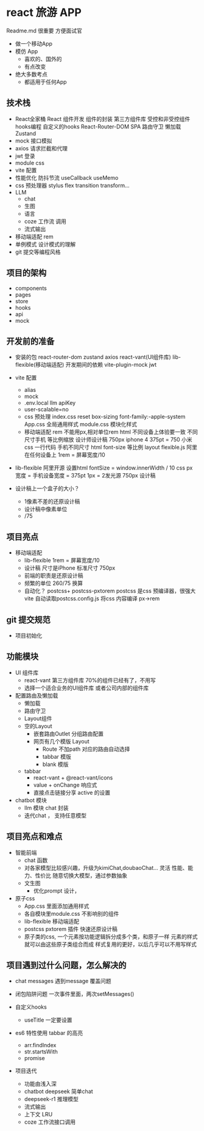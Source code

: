 # react 旅游 APP
Readme.md 很重要 方便面试官
- 做一个移动App 
- 模仿 App
    - 喜欢的、国外的
    - 有点改变
- 绝大多数考点
    - 都适用于任何App

## 技术栈
- React全家桶
    React 组件开发
    组件的封装
    第三方组件库
    受控和非受控组件
    hooks编程 自定义的hooks
    React-Router-DOM
        SPA
        路由守卫
        懒加载
    Zustand
- mock 接口模拟
- axios 请求拦截和代理
- jwt 登录
- module css
- vite 配置
- 性能优化
    防抖节流
    useCallback useMemo
- css 预处理器 stylus
    flex transition transform...
- LLM
    - chat
    - 生图
    - 语言
    - coze 工作流 调用
    - 流式输出
- 移动端适配
    rem
- 单例模式 设计模式的理解
- git 提交等编程风格
## 项目的架构
- components
- pages
- store
- hooks
- api
- mock

## 开发前的准备
- 安装的包
    react-router-dom zustand axios
    react-vant(UI组件库) lib-flexible(移动端适配)
    开发期间的依赖
    vite-plugin-mock jwt
- vite 配置
    - alias
    - mock
    - .env.local
    llm apiKey
    - user-scalable=no
    - css 预处理
        index.css reset
        box-sizing font-family:-apple-system
        App.css  全局通用样式
        module.css 模块化样式
    - 移动端适配 rem
        不能用px,相对单位rem html
        不同设备上体验要一致
        不同尺寸手机 等比例缩放 
        设计师设计稿 750px iphone 4  375pt = 750
        小米
        css 一行代码  手机不同尺寸 html font-size 等比例
        layout
        flexible.js 阿里 在任何设备上
        1rem = 屏幕宽度/10
- lib-flexible
    阿里开源
    设置html fontSize = window.innerWidth / 10
    css px 宽度 = 手机设备宽度 = 375pt
    1px = 2发光源
    750px 设计稿

- 设计稿上一个盒子的大小？
    - 1像素不差的还原设计稿
    - 设计稿中像素单位
    - /75

## 项目亮点
- 移动端适配
    - lib-flexible  1rem = 屏幕宽度/10
    - 设计稿 尺寸是iPhone 标准尺寸 750px
    - 前端的职责是还原设计稿
    - 频繁的单位 260/75 换算
    - 自动化？
        postcss+ postcss-pxtorem
        postcss 是css 预编译器，很强大
        vite 自动读取postcss.config.js 将css 内容编译 
        px->rem
## git 提交规范
- 项目初始化
## 功能模块
- UI 组件库
    - react-vant  第三方组件库 70%的组件已经有了，不用写
    - 选择一个适合业务的UI组件库 或者公司内部的组件库
- 配置路由及懒加载
    - 懒加载
    - 路由守卫
    - Layout组件
    - 空的Layout
        - 嵌套路由Outlet 分组路由配置
        - 网页有几个模版 Layout
            - Route 不加path 对应的路由自动选择
            - tabbar 模版
            - blank 模版
    - tabbar
        - react-vant + @react-vant/icons
        - value + onChange 响应式
        - 直接点击链接分享 active 的设置
- chatbot 模块
    - llm 模块 chat 封装
    - 迭代chat ， 支持任意模型
## 项目亮点和难点
- 智能前端
    - chat 函数
    - 对各家模型比较感兴趣，升级为kimiChat,doubaoChat... 灵活
        性能、能力、性价比
        随意切换大模型，通过参数抽象
    - 文生图
        - 优化prompt 设计，
- 原子css
    - App.css 里面添加通用样式
    - 各自模块里module.css 不影响别的组件
    - lib-flexible 移动端适配
    - postcss  pxtorem 插件 快速还原设计稿
    - 原子类的css,
        一个元素按功能逻辑拆分成多个类，和原子一样
        元素的样式就可以由这些原子类组合而成
        样式复用的更好，以后几乎可以不用写样式
## 项目遇到过什么问题，怎么解决的
- chat messages 遇到message 覆盖问题
- 闭包陷阱问题
    一次事件里面，两次setMessages()
- 自定义hooks
    - useTitle
    一定要设置

- es6 特性使用
    tabbar 的高亮
    - arr.findIndex
    - str.startsWith
    - promise

- 项目迭代
    - 功能由浅入深
    - chatbot deepseek 简单chat
    - deepseek-r1 推理模型
    - 流式输出
    - 上下文 LRU
    - coze 工作流接口调用
